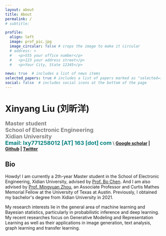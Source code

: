 ```yaml
---
layout: about
title: About
permalink: /
# subtitle: 

profile:
  align: left
  image: prof_pic.jpg
  image_circular: false # crops the image to make it circular
  # address: >
  #   <p>555 your office number</p>
  #   <p>123 your address street</p>
  #   <p>Your City, State 12345</p>

news: true  # includes a list of news items
selected_papers: true # includes a list of papers marked as "selected={true}"
social: false  # includes social icons at the bottom of the page
---
```

# Xinyang Liu (刘昕洋) 
**<font color="gray" size=4 face="">Master student</font>** \
**<font color="gray" size=4 face="">School of Electronic Engineering</font>** \
**<font color="gray" size=4 face="">Xidian University</font>** \
**<font color="Teal" size=4 face="">Email: lxy771258012 [AT] 163 [dot] com</font>** 
\\
**[Google scholar](https://scholar.google.com.hk/citations?hl=zh-CN&user=9VtswyYAAAAJ) | [Github](https://github.com/xinyangATK) | [Twitter](https://twitter.com/XinyangATK)**

## **Bio**
Howdy! I am currently a 2th-year Master student in the School of Electronic Engineering, Xidian University, advised by [Prof. Bo Chen](https://web.xidian.edu.cn/bchen/). And I am also advised by [Prof. Mingyuan Zhou](https://mingyuanzhou.github.io), an Associate Professor and Curtis Mathes Memorial Fellow at the University of Texas at Austin. Previously, I obtained my bachelor's degree from Xidian University in 2021. 

My research interests lie in the general area of machine learning and Bayesian statistics, particularly in probabilistic inference and deep learning. My recent researches focus on Generative Modeling and Representation Learning as well as their applications in image generation, text analysis, graph learning and transfer learning.
 
